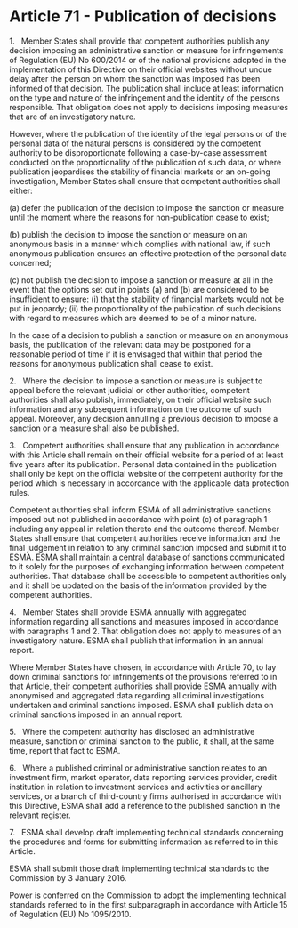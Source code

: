 # Article 71 - Publication of decisions


1.   Member States shall provide that competent authorities publish any decision imposing an administrative sanction or measure for infringements of Regulation (EU) No 600/2014 or of the national provisions adopted in the implementation of this Directive on their official websites without undue delay after the person on whom the sanction was imposed has been informed of that decision. The publication shall include at least information on the type and nature of the infringement and the identity of the persons responsible. That obligation does not apply to decisions imposing measures that are of an investigatory nature.

However, where the publication of the identity of the legal persons or of the personal data of the natural persons is considered by the competent authority to be disproportionate following a case-by-case assessment conducted on the proportionality of the publication of such data, or where publication jeopardises the stability of financial markets or an on-going investigation, Member States shall ensure that competent authorities shall either:

(a) defer the publication of the decision to impose the sanction or measure until the moment where the reasons for non-publication cease to exist;

(b) publish the decision to impose the sanction or measure on an anonymous basis in a manner which complies with national law, if such anonymous publication ensures an effective protection of the personal data concerned;

(c) not publish the decision to impose a sanction or measure at all in the event that the options set out in points (a) and (b) are considered to be insufficient to ensure: (i) that the stability of financial markets would not be put in jeopardy; (ii) the proportionality of the publication of such decisions with regard to measures which are deemed to be of a minor nature.

In the case of a decision to publish a sanction or measure on an anonymous basis, the publication of the relevant data may be postponed for a reasonable period of time if it is envisaged that within that period the reasons for anonymous publication shall cease to exist.

2.   Where the decision to impose a sanction or measure is subject to appeal before the relevant judicial or other authorities, competent authorities shall also publish, immediately, on their official website such information and any subsequent information on the outcome of such appeal. Moreover, any decision annulling a previous decision to impose a sanction or a measure shall also be published.

3.   Competent authorities shall ensure that any publication in accordance with this Article shall remain on their official website for a period of at least five years after its publication. Personal data contained in the publication shall only be kept on the official website of the competent authority for the period which is necessary in accordance with the applicable data protection rules.

Competent authorities shall inform ESMA of all administrative sanctions imposed but not published in accordance with point (c) of paragraph 1 including any appeal in relation thereto and the outcome thereof. Member States shall ensure that competent authorities receive information and the final judgement in relation to any criminal sanction imposed and submit it to ESMA. ESMA shall maintain a central database of sanctions communicated to it solely for the purposes of exchanging information between competent authorities. That database shall be accessible to competent authorities only and it shall be updated on the basis of the information provided by the competent authorities.

4.   Member States shall provide ESMA annually with aggregated information regarding all sanctions and measures imposed in accordance with paragraphs 1 and 2. That obligation does not apply to measures of an investigatory nature. ESMA shall publish that information in an annual report.

Where Member States have chosen, in accordance with Article 70, to lay down criminal sanctions for infringements of the provisions referred to in that Article, their competent authorities shall provide ESMA annually with anonymised and aggregated data regarding all criminal investigations undertaken and criminal sanctions imposed. ESMA shall publish data on criminal sanctions imposed in an annual report.

5.   Where the competent authority has disclosed an administrative measure, sanction or criminal sanction to the public, it shall, at the same time, report that fact to ESMA.

6.   Where a published criminal or administrative sanction relates to an investment firm, market operator, data reporting services provider, credit institution in relation to investment services and activities or ancillary services, or a branch of third-country firms authorised in accordance with this Directive, ESMA shall add a reference to the published sanction in the relevant register.

7.   ESMA shall develop draft implementing technical standards concerning the procedures and forms for submitting information as referred to in this Article.

ESMA shall submit those draft implementing technical standards to the Commission by 3 January 2016.

Power is conferred on the Commission to adopt the implementing technical standards referred to in the first subparagraph in accordance with Article 15 of Regulation (EU) No 1095/2010.
